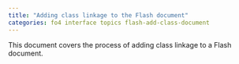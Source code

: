 ```yaml
---
title: "Adding class linkage to the Flash document"
categories: fo4 interface topics flash-add-class-document
---
```


This document covers the process of adding class linkage to a Flash document.
